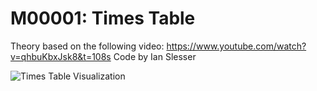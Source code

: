 # M00001: Times Table

Theory based on the following video: https://www.youtube.com/watch?v=qhbuKbxJsk8&t=108s
Code by Ian Slesser

![Times Table Visualization](https://raw.githubusercontent.com/username/projectname/branch/path/to/img.png)
